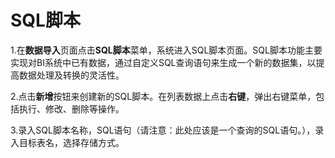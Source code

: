 # SQL脚本

1.在**数据导入**页面点击**SQL脚本**菜单，系统进入SQL脚本页面。SQL脚本功能主要实现对BI系统中已有数据，通过自定义SQL查询语句来生成一个新的数据集，以提高数据处理及转换的灵活性。

2.点击**新增**按钮来创建新的SQL脚本。在列表数据上点击**右键**，弹出右键菜单，包括执行、修改、删除等操作。



3.录入SQL脚本名称，SQL语句（请注意：此处应该是一个查询的SQL语句。），录入目标表名，选择存储方式。